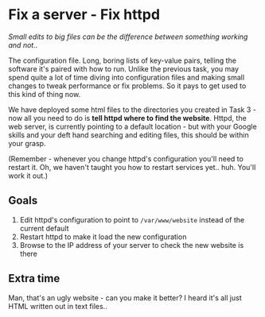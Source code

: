 # Fix a server - Fix httpd

_Small edits to big files can be the difference between something working and not.._

The configuration file. Long, boring lists of key-value pairs, telling the software it's paired with how to run. Unlike the previous task, you may spend quite a lot of time diving into configuration files and making small changes to tweak performance or fix problems. So it pays to get used to this kind of thing now.

We have deployed some html files to the directories you created in Task 3 - now all you need to do is **tell httpd where to find the website**. Httpd, the web server, is currently pointing to a default location - but with your Google skills and your deft hand searching and editing files, this should be within your grasp.

(Remember - whenever you change httpd's configuration you'll need to restart it. Oh, we haven't taught you how to restart services yet.. huh. You'll work it out.)

## Goals

1. Edit httpd's configuration to point to `/var/www/website` instead of the current default
1. Restart httpd to make it load the new configuration
1. Browse to the IP address of your server to check the new website is there

## Extra time

Man, that's an ugly website - can you make it better? I heard it's all just HTML written out in text files..
